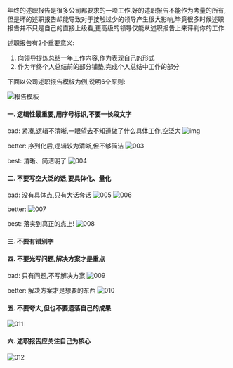 年终的述职报告是很多公司都要求的一项工作.好的述职报告不能作为考量的所有,但是坏的述职报告却能导致对于接触过少的领导产生很大影响,毕竟很多时候述职报告并不只是自己的直接上级看,更高级的领导仅能从述职报告上来评判你的工作.

述职报告有2个重要意义:

1. 向领导提炼总结一年工作内容,作为表现自己的形式
2. 作为年终个人总结前的部分铺垫,完成个人总结中工作的部分

下面以公司述职报告模板为例,说明6个原则:

![报告模板](./images/001.jpg)

#### 一. 逻辑性最重要,用序号标识,不要一长段文字

bad: 紧凑,逻辑不清晰,一眼望去不知道做了什么具体工作,空泛大
![img](images/002.jpg)

better: 序列化后,逻辑较为清晰,但不够简洁
![003](images/003.jpg)

best: 清晰、简洁明了
![004](images/004.jpg)

#### 二. 不要写空大泛的话,要具体化、量化

bad: 没有具体点,只有大话套话
![005](images/005.jpg)
![006](images/006.jpg)

better:
![007](images/007.jpg)

best: 落实到真正的点上!
![008](images/008.jpg)

#### 三. 不要有错别字

#### 四. 不要光写问题,解决方案才是重点

bad: 只有问题,不写解决方案
![009](images/009.jpg)

better: 解决方案才是想要的东西
![010](images/010.jpg)

#### 五. 不要夸大,但也不要遗落自己的成果

![011](images/011.jpg)

#### 六. 述职报告应关注自己为核心

![012](images/012.jpg)
